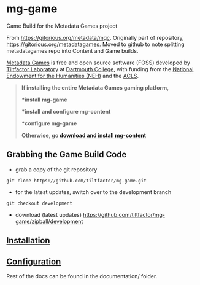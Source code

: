 # mg-game #

Game Build for the Metadata Games project

From https://gitorious.org/metadata/mgc.
Originally part of repository, https://gitorious.org/metadatagames.
Moved to github to note splitting metadatagames repo into Content and Game builds.

[Metadata Games](http://www.metadatagames.org/) is free and open source software (FOSS)
developed by [Tiltfactor Laboratory](http://www.tiltfactor.org/) at [Dartmouth College](http://www.dartmouth.edu/),
with funding from the [National Endowment for the Humanities (NEH)](http://www.neh.gov/) and the [ACLS](http://www.acls.org/).

>__If installing the entire Metadata Games gaming platform,__
>
>__*install mg-game__
>
>__*install and configure mg-content__
>
>__*configure mg-game__
>
>__Otherwise, go [download and install mg-content](https://www.github.com/tiltfactor/mg-content)__

## Grabbing the Game Build Code ##

* grab a copy of the git repository
```
git clone https://github.com/tiltfactor/mg-game.git
```

* for the latest updates, switch over to the development branch
```
git checkout development
```

* download
(latest updates) https://github.com/tiltfactor/mg-game/zipball/development

## [Installation](documentation/install_gamebuild.md) ##

## [Configuration](documentation/configure_gamebuild.md) ##

Rest of the docs can be found in the documentation/ folder.
